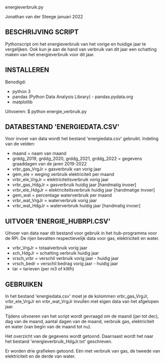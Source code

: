 
energieverbruik.py

Jonathan van der Steege
januari 2022


## BESCHRIJVING SCRIPT

Pythonscript om het energieverbruik van het vorige en huidige jaar te vergelijken. Ook kun je aan de hand van verbruik van dit jaar een schatting maken van het energieverbruik voor dit jaar.


## INSTALLEREN

Benodigd:
- python 3
- pandas (Python Data Analysis Library) - pandas.pydata.org
- matplotlib

Uitvoeren:
$ python energie_verbruik.py


## DATABESTAND 'ENERGIEDATA.CSV'
Voor invoer van data wordt het bestand 'energiedata.csv' gebruikt. Indeling van de velden:
- maand = naam van maand
- grddg_2019, grddg_2020, grddg_2021, grddg_2022 = gegevens graaddagen van de jaren 2019-2022	
- vrbr_gas_VrgJr	= gasverbruik van vorig jaar
- gem_ele = weging verbruik elektriciteit per maand
- vrbr_ele_VrgJr	= elektriciteitsverbruik vorig jaar
- vrbr_gas_HdgJr	= gasverbruik huidig jaar [handmatig invoer]
- vrbr_ele_HdgJr	= elektriciteitsverbruik huidig jaar [handmatige invoer]
- gem_wat = percentage waterverbruik per maand
- vrbr_wat_VrgJr = waterverbruik vorig jaar
- vrbr_wat_HdgJr = waterverbruik huidig jaar [handmatig invoer]


## UITVOER 'ENERGIE_HUBRPI.CSV'
Uitvoer van data naar dit bestand voor gebruik in het hub-programma voor de RPi.
De rijen bevatten respectievelijk data voor gas, elektriciteit en water.
- vrbr_VrgJr = totaalverbruik vorig jaar
- sch_HdgJr = schatting verbruik huidig jaar
- vrsch_vrbr = verschil verbruik vorig jaar - huidig jaar
- vrsch_bedr = verschil bedrag vorig jaar - huidig jaar
- tar = tarieven (per m3 of kWh)


## GEBRUIKEN
In het bestand 'energiedata.csv' moet je de kolommen vrbr_gas_VrgJr, vrbr_ele_VrgJr en vrbr_wat_VrgJr invullen met eigen data van het afgelopen jaar.

Tijdens uitvoeren van het script wordt gevraagd om de maand (jan tot dec), dag van de maand, aantal dagen van de maand, verbruik gas, elektriciteit en water (van begin van de maand tot nu).

Het overzicht van de gegevens wordt getoond. Daarnaast wordt het naar het bestand 'energieverbruik_HdgJr.txt' geschreven.

Er worden drie grafieken getoond. Eén met verbruik van gas, de tweede van elektriciteit en de derde van water.
